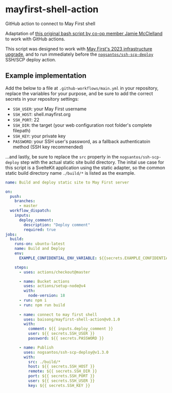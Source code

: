# mayfirst-shell-action
GitHub action to connect to May First shell

Adaptation of [this original bash script by co-op member Jamie McClelland](https://help.mayfirst.org/en/guide/how-to-automate-ssh-access) to work with GitHub actions.

This script was designed to work with [May First's 2023 infrastructure upgrade](https://help.mayfirst.org/en/guide/how-to-tell-if-using-new-infrastructure), and to run immediately before the [`nogsantos/ssh-scp-deploy`](https://github.com/nogsantos/ssh-scp-deploy) SSH/SCP deploy action.

## Example implementation

Add the below to a file at `.github-workflows/main.yml` in your repository, replace the variables for your purpose, and be sure to add the correct secrets in your repository settings:

- `SSH_USER`: your May First username
- `SSH_HOST`: shell.mayfirst.org
- `SSH_PORT`: 22
- `SSH_DIR`: the target (your web configuration root folder's complete filepath)
- `SSH_KEY`: your private key
- `PASSWORD`: your SSH user's password, as a fallback authenticatoin method (SSH key recommended)

...and lastly, be sure to replace the `src` property in the `nogsantos/ssh-scp-deploy` step with the actual static site build directory. The inital use case for this script is a SvelteKit application using the static adapter, so the common static build directory name `./build/*` is listed as the example.

```yaml
name: Build and deploy static site to May First server

on:
  push:
    branches:
      - master
  workflow_dispatch:
    inputs:
      deploy_comment:
        description: "Deploy comment"
        required: true
jobs:
  build:
    runs-on: ubuntu-latest
    name: Build and Deploy
    env:
      EXAMPLE_CONFIDENTIAL_ENV_VARIABLE: ${{secrets.EXAMPLE_CONFIDENTIAL_ENV_VARIABLE}}

    steps:
      - uses: actions/checkout@master

      - name: Bucket actions
        uses: actions/setup-node@v4
        with:
          node-version: 18
      - run: npm i
      - run: npm run build
        
      - name: connect to may first shell
        uses: baisong/mayfirst-shell-action@v0.1.0
        with:
          comment: ${{ inputs.deploy_comment }}
          user: ${{ secrets.SSH_USER }}
          password: ${{ secrets.PASSWORD }}

      - name: Publish
        uses: nogsantos/ssh-scp-deploy@v1.3.0
        with:
          src: ./build/*
          host: ${{ secrets.SSH_HOST }}
          remote: ${{ secrets.SSH_DIR }}
          port: ${{ secrets.SSH_PORT }}
          user: ${{ secrets.SSH_USER }}
          key: ${{ secrets.SSH_KEY }}
```
